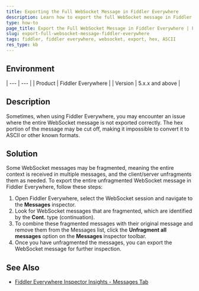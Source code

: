 ```yaml
---
title: Exporting the Full WebSocket Message in Fiddler Everywhere
description: Learn how to export the full WebSocket message in Fiddler Everywhere when it is cutting off the hex, preventing conversion to ASCII.
type: how-to
page_title: Export the Full WebSocket Message in Fiddler Everywhere | Fiddler Everywhere
slug: export-full-websocket-message-fiddler-everywhere
tags: fiddler, fiddler everywhere, websocket, export, hex, ASCII
res_type: kb
---
```

## Environment

| --- | --- |
| Product | Fiddler Everywhere |
| Version | 5.x.x and above |

## Description
Sometimes, when using Fiddler Everywhere, you may encounter an issue where the entire WebSocket message is not exported correctly. The hex portion of the message may be cut off, making it impossible to convert it to ASCII or other known formats.

## Solution

Some WebSocket messages may be fragmented, meaning the entire context is received in multiple messages, and the client/server unfragments them as needed. To export the entire unfragmented WebSocket message in Fiddler Everywhere, follow these steps:

1. Open Fiddler Everywhere, select the WebSocket session and navigate to the **Messages** inspector.
2. Look for WebSocket messages that are fragmented, which are identified by the **Cont.** type (continuation).
3. To combine these fragmented messages with their original message and remove them from the Messages list, click the **Unfragment all messages** option on the **Messages** inspector toolbar.
4. Once you have unfragmented the messages, you can export the WebSocket message for further inspection.


## See Also
- [Fiddler Everywhere Inspector Insights - Messages Tab](https://docs.telerik.com/fiddler-everywhere/inspect-traffic/inspector-insights#messages-tab)
